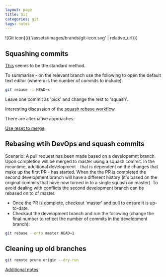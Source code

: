 ```yaml
---
layout: page
title: Git
categories: git
tags: notes
---
```


![Git icon]({{'/assets/images/brands/git-icon.svg' | relative_url}})

## Squashing commits

[This](https://www.devroom.io/2011/07/05/git-squash-your-latests-commits-into-one/) seems to be the standard method.

To summarise - on the relevant branch use the following to open the default text editor (where x is the number of commits to include):

```sh
git rebase -i HEAD~x
```

Leave one commit as 'pick' and change the rest to 'squash'.

Interesting discussion of the [squash rebase workflow](https://blog.carbonfive.com/2017/08/28/always-squash-and-rebase-your-git-commits/).

There are alternative approaches:

[Use reset to merge](https://stackoverflow.com/questions/5189560/squash-my-last-x-commits-together-using-git/5201642#5201642)

## Rebasing wtih DevOps and squash commits

Scenario: A pull request has been made based on a developemnt branch. Upon completion will be merged to master using a squash commit. In the meantime, additional development - that is dependent on the changes that make up the first PR - has started. When the the PR is completed the second development branch will have a different history (it's based on the original commits that have now turned in to a single squash on master). To avoid dealing with conflicts the second development branch can be rebased on to of master.

- Once the PR is complete, checkout 'master' and pull to ensure it is up-to-date.
- Checkout the development branch and run the following (change the final number to reflect the number of commits in the development branch):

```sh
git rebase --onto master HEAD~1
```

## Cleaning up old branches

```sh
git remote prune origin --dry-run
```

[Additional notes](http://www.fizerkhan.com/blog/posts/Clean-up-your-local-branches-after-merge-and-delete-in-GitHub.html)
